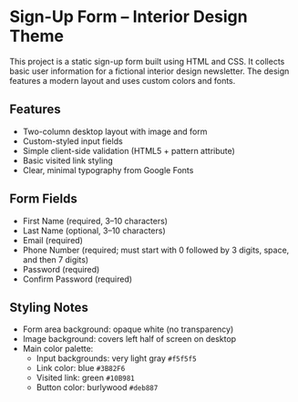 # Sign-Up Form – Interior Design Theme

This project is a static sign-up form built using HTML and CSS. It collects basic user information for a fictional interior design newsletter. The design features a modern layout and uses custom colors and fonts.

## Features

- Two-column desktop layout with image and form
- Custom-styled input fields
- Simple client-side validation (HTML5 + pattern attribute)
- Basic visited link styling
- Clear, minimal typography from Google Fonts

## Form Fields

- First Name (required, 3–10 characters)
- Last Name (optional, 3–10 characters)
- Email (required)
- Phone Number (required; must start with 0 followed by 3 digits, space, and then 7 digits)
- Password (required)
- Confirm Password (required)

## Styling Notes

- Form area background: opaque white (no transparency)
- Image background: covers left half of screen on desktop
- Main color palette:
  - Input backgrounds: very light gray `#f5f5f5`
  - Link color: blue `#3B82F6`
  - Visited link: green `#10B981`
  - Button color: burlywood `#deb887`